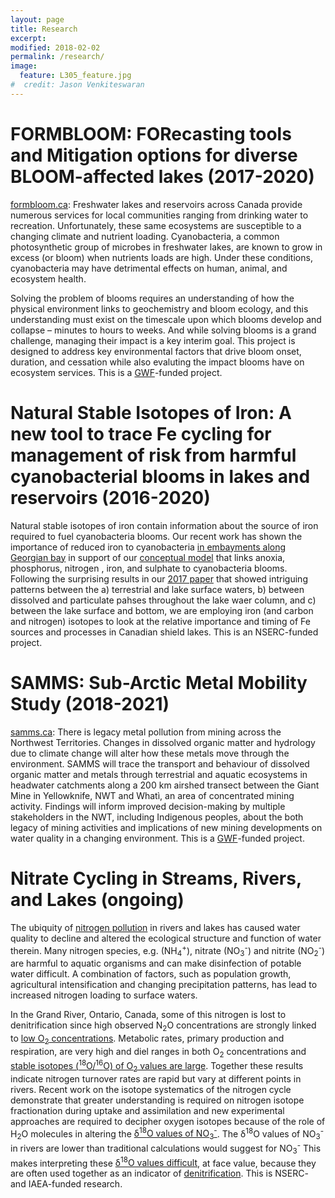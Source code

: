 ```yaml
---
layout: page
title: Research
excerpt: 
modified: 2018-02-02
permalink: /research/
image:
  feature: L305_feature.jpg
#  credit: Jason Venkiteswaran
---
```


# FORMBLOOM: FORecasting tools and Mitigation options for diverse BLOOM-affected lakes (2017-2020)

[formbloom.ca](http://formbloom.ca): Freshwater lakes and reservoirs across Canada provide numerous services for local communities ranging from drinking water to recreation. Unfortunately, these same ecosystems are susceptible to a changing climate and nutrient loading. Cyanobacteria, a common photosynthetic group of microbes in freshwater lakes, are known to grow in excess (or bloom) when nutrients loads are high. Under these conditions, cyanobacteria may have detrimental effects on human, animal, and ecosystem health. 

Solving the problem of blooms requires an understanding of how the physical environment links to geochemistry and bloom ecology, and this understanding must exist on the timescale upon which blooms develop and collapse – minutes to hours to weeks. And while solving blooms is a grand challenge, managing their impact is a key interim goal. This project is designed to address key environmental factors that drive bloom onset, duration, and cessation while also evaluting the impact blooms have on ecosystem services. This is a [GWF](https://gwf.usask.ca/)-funded project.

# Natural Stable Isotopes of Iron: A new tool to trace Fe cycling for management of risk from harmful cyanobacterial blooms in lakes and reservoirs (2016-2020)

Natural stable isotopes of iron contain information about the source of iron required to fuel cyanobacteria blooms. Our recent work has shown the importance of reduced iron to cyanobacteria [in embayments along Georgian bay](https://doi.org/10.1139/cjfas-2016-0377) in support of our [conceptual model](https://doi.org/10.1111/fwb.12334) that links anoxia, phosphorus, nitrogen , iron, and sulphate to cyanobacteria blooms. Following the surprising results in our [2017 paper](https://doi.org/10.1038/srep46708) that showed intriguing patterns between the a) terrestrial and lake surface waters, b) between dissolved and particulate pahses throughout the lake waer column, and c) between the lake surface and bottom, we are employing iron (and carbon and nitrogen) isotopes to look at the relative importance and timing of Fe sources and processes in Canadian shield lakes. This is an NSERC-funded project.

# SAMMS: Sub-Arctic Metal Mobility Study (2018-2021)

[samms.ca](http://samms.ca): There is legacy metal pollution from mining across the Northwest Territories. Changes in dissolved organic matter and hydrology due to climate change will alter how these metals move through the environment. SAMMS will  trace the transport and behaviour of dissolved organic matter and metals through terrestrial and aquatic ecosystems in headwater catchments along a 200 km airshed transect between the Giant Mine in Yellowknife, NWT and Whatì, an area of concentrated mining activity. Findings will inform improved decision-making by multiple stakeholders in the NWT, including Indigenous peoples, about the both legacy of mining activities and implications of new mining developments on water quality in a changing environment. This is a [GWF](https://gwf.usask.ca/)-funded project.

# Nitrate Cycling in Streams, Rivers, and Lakes (ongoing)

The ubiquity of [nitrogen pollution](https://doi.org/10.1139/facets-2016-0060) in rivers and lakes has caused water quality to decline and altered the ecological structure and function of water therein. Many nitrogen species, e.g. (NH<sub>4</sub><sup>+</sup>), nitrate (NO<sub>3</sub><sup>-</sup>) and nitrite (NO<sub>2</sub><sup>-</sup>) are harmful to aquatic organisms and can make disinfection of potable water difficult. A combination of factors, such as population growth, agricultural intensification and changing precipitation patterns, has lead to increased nitrogen loading to surface waters.

In the Grand River, Ontario, Canada, some of this nitrogen is lost to denitrification since high observed N<sub>2</sub>O concentrations are strongly linked to [low O<sub>2</sub> concentrations](https://doi.org/10.1021/es500069j). Metabolic rates, primary production and respiration, are very high and diel ranges in both O<sub>2</sub> concentrations and [stable isotopes (<sup>18</sup>O/<sup>16</sup>O) of O<sub>2</sub> values are large](https://dx.doi.org/10.1086/683241). Together these results indicate nitrogen turnover rates are rapid but vary at different points in rivers. Recent work on the isotope systematics of the nitrogen cycle demonstrate that greater understanding is required on nitrogen isotope fractionation during uptake and assimilation and new experimental approaches are required to decipher oxygen isotopes because of the role of H<sub>2</sub>O molecules in altering the [δ<sup>18</sup>O values of NO<sub>3</sub><sup>-</sup>](https://doi.org/10.1111/j.1365-2486.2011.02547.x). The δ<sup>18</sup>O values of NO<sub>3</sub><sup>-</sup> in rivers are lower than traditional calculations would suggest for NO<sub>3</sub><sup>-</sup> This makes interpreting these [δ<sup>18</sup>O values difficult](https://doi.org/10.1016/j.gca.2013.03.003), at face value, because they are often used together as an indicator of [denitrification](https://doi.org/10.1021/es1002567). This is NSERC- and IAEA-funded research.
